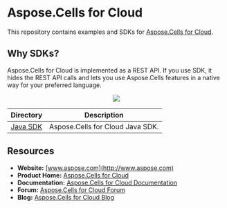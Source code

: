 # Aspose.Cells for Cloud
This repository contains examples and SDKs for [Aspose.Cells for Cloud](http://www.aspose.com/cloud/excel-api.aspx).

## Why SDKs?
Aspose.Cells for Cloud is implemented as a REST API. If you use SDK, it hides the REST API calls and lets you use Aspose.Cells features in a native way for your preferred language.

<p align="center">
  <a title="Download ZIP" href="https://github.com/asposecells/Aspose_Cells_Cloud/archive/master.zip">
     <img src="http://i.imgur.com/hwNhrGZ.png" />
  </a>
</p>

Directory | Description
--------- | -----------
[Java SDK](SDKs/Aspose.Cells_Cloud_SDK_for_Java)  |  Aspose.Cells for Cloud Java SDK.

## Resources

+ **Website:** [www.aspose.com](http://www.aspose.com)
+ **Product Home:** [Aspose.Cells for Cloud](http://www.aspose.com/cloud/excel-api.aspx)
+ **Documentation:** [Aspose.Cells for Cloud Documentation](http://www.aspose.com/docs/display/cellscloud/Home)
+ **Forum:** [Aspose.Cells for Cloud Forum](http://www.aspose.com/community/forums/aspose.cells-product-family/19/showforum.aspx)
+ **Blog:** [Aspose.Cells for Cloud Blog](http://www.aspose.com/blogs/aspose-products/aspose-cells-product-family.html)

